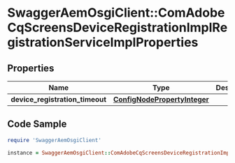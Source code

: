 # SwaggerAemOsgiClient::ComAdobeCqScreensDeviceRegistrationImplRegistrationServiceImplProperties

## Properties

Name | Type | Description | Notes
------------ | ------------- | ------------- | -------------
**device_registration_timeout** | [**ConfigNodePropertyInteger**](ConfigNodePropertyInteger.md) |  | [optional] 

## Code Sample

```ruby
require 'SwaggerAemOsgiClient'

instance = SwaggerAemOsgiClient::ComAdobeCqScreensDeviceRegistrationImplRegistrationServiceImplProperties.new(device_registration_timeout: null)
```


